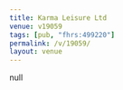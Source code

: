 ```yaml
---
title: Karma Leisure Ltd
venue: v19059
tags: [pub, "fhrs:499220"]
permalink: /v/19059/
layout: venue
---
```

null